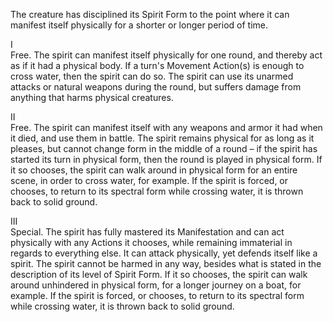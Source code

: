 The creature has disciplined its Spirit Form to the point where it can manifest itself physically for a shorter or longer period of time.

I<br>Free. The spirit can manifest itself physically for one round, and thereby act as if it had a physical body. If a turn's Movement Action(s) is enough to cross water, then the spirit can do so. The spirit can use its unarmed attacks or natural weapons during the round, but suffers damage from anything that harms physical creatures.

II<br>Free. The spirit can manifest itself with any weapons and armor it had when it died, and use them in battle. The spirit remains physical for as long as it pleases, but cannot change form in the middle of a round – if the spirit has started its turn in physical form, then the round is played in physical form. If it so chooses, the spirit can walk around in physical form for an entire scene, in order to cross water, for example. If the spirit is forced, or chooses, to return to its spectral form while crossing water, it is thrown back to solid ground.

III<br>Special. The spirit has fully mastered its Manifestation and can act physically with any Actions it chooses, while remaining immaterial in regards to everything else. It can attack physically, yet defends itself like a spirit. The spirit cannot be harmed in any way, besides what is stated in the description of its level of Spirit Form. If it so chooses, the spirit can walk around unhindered in physical form, for a longer journey on a boat, for example. If the spirit is forced, or chooses, to return to its spectral form while crossing water, it is thrown back to solid ground.